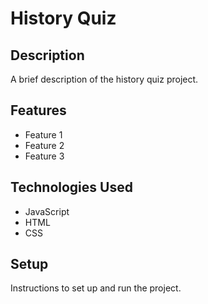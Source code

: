 # History Quiz

## Description

A brief description of the history quiz project.

## Features

- Feature 1
- Feature 2
- Feature 3

## Technologies Used

- JavaScript
- HTML
- CSS

## Setup

Instructions to set up and run the project.
